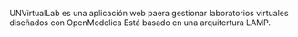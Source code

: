 UNVirtualLab es una aplicación web paera gestionar laboratorios virtuales diseñados con OpenModelica
Está basado en una arquitertura LAMP.

